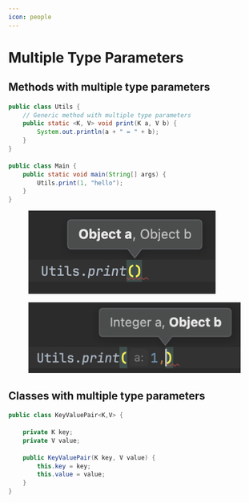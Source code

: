 ```yaml
---
icon: people
---
```


# Multiple Type Parameters

## Methods with multiple type parameters

```java
public class Utils {
    // Generic method with multiple type parameters
    public static <K, V> void print(K a, V b) {
        System.out.println(a + " = " + b);
    }
}

public class Main {
    public static void main(String[] args) {
        Utils.print(1, "hello");
    }
}
```

<div><figure><img src="../../.gitbook/assets/java-ad-generics-10-generic-methods-multi-param-1.png" alt=""><figcaption></figcaption></figure> <figure><img src="../../.gitbook/assets/java-ad-generics-10-generic-methods-multi-param-2.png" alt=""><figcaption></figcaption></figure></div>

## Classes with multiple type parameters

```java
public class KeyValuePair<K,V> {

    private K key;
    private V value;

    public KeyValuePair(K key, V value) {
        this.key = key;
        this.value = value;
    }
}
```




